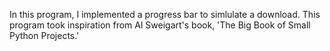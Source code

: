 In this program, I implemented a progress bar to simlulate a download. This program took inspiration from  Al Sweigart's book, 'The Big
Book of Small Python Projects.'
